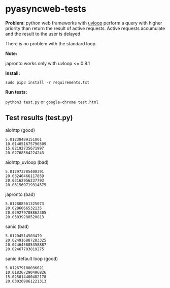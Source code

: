 # pyasyncweb-tests

**Problem**: python web frameworks with [uvloop] perform a query with higher 
priority than return the result of active requests. Active requests accumulate 
and the result to the user is delayed.

There is no problem with the standard loop.

[uvloop]: https://github.com/MagicStack/uvloop 

**Note:**

japronto works only with uvloop <= 0.8.1

**Install:**

```
sudo pip3 install -r requirements.txt
```

**Run tests:**

`python3 test.py` or `google-chrome test.html`

## Test results (test.py)

aiohttp (good)

```
5.01238489151001
10.014051675796509
15.02192735671997
20.02768564224243
```

aiohttp_uvloop (bad)

```
5.012973785400391
20.03240466117859
20.03162956237793
20.031569719314575
```

japronto (bad)

```
5.012808561325073
20.0286066532135
20.029279708862305
20.03039288520813
```

sanic (bad)

```
5.01204514503479
20.024916887283325
20.024645805358887
20.02467703819275
```

sanic default loop (good)

```
5.012679100036621
10.018367290496826
15.025014400482178
20.030269861221313
```